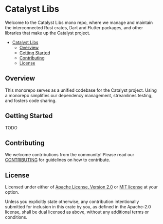 # Catalyst Libs

<!-- markdownlint-disable MD029 -->

Welcome to the Catalyst Libs mono repo, where we manage and maintain the interconnected Rust crates,
Dart and Flutter packages, and other libraries that make up the Catalyst project.

* [Catalyst Libs](#catalyst-libs)
  * [Overview](#overview)
  * [Getting Started](#getting-started)
  * [Contributing](#contributing)
  * [License](#license)

## Overview

This monorepo serves as a unified codebase for the Catalyst project.
Using a monorepo simplifies our dependency management, streamlines testing, and fosters code sharing.

## Getting Started

TODO

## Contributing

We welcome contributions from the community!
Please read our [CONTRIBUTING](CONTRIBUTING.md) for guidelines on how to contribute.

## License

Licensed under either of [Apache License, Version 2.0](LICENSE-APACHE) or [MIT license](LICENSE-MIT) at your option.

Unless you explicitly state otherwise, any contribution intentionally submitted
for inclusion in this crate by you, as defined in the Apache-2.0 license, shall
be dual licensed as above, without any additional terms or conditions.
